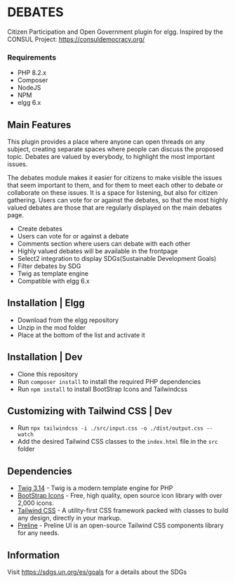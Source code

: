 
# DEBATES

Citizen Participation and Open Government plugin for elgg. Inspired by the CONSUL Project: https://consuldemocracy.org/

### Requirements
* PHP 8.2.x
* Composer
* NodeJS
* NPM
* elgg 6.x

## Main Features

This plugin provides a place where anyone can open threads on any subject, creating separate spaces where people can discuss the proposed topic. Debates are valued by everybody, to highlight the most important issues.

The debates module makes it easier for citizens to make visible the issues that seem important to them, and for them to meet each other to debate or collaborate on these issues.  It is a space for listening, but also for citizen gathering. 
Users  can  vote  for  or  against  the  debates,  so  that  the  most  highly  valued  debates  are 
those that are regularly displayed on the main debates page. 


- Create debates
- Users can vote for or against a debate
- Comments section where users can debate with each other
- Highly valued debates will be available in the frontpage
- Select2 integration to display SDGs(Sustainable Development Goals)
- Filter debates by SDG
- Twig as template engine
- Compatible with elgg 6.x

## Installation | Elgg
- Download from the elgg repository
- Unzip in the mod folder
- Place at the bottom of the list and activate it

## Installation | Dev
- Clone this repository
- Run ``` composer install ``` to install the required PHP dependencies
- Run ``` npm install ``` to install BootStrap Icons and Tailwindcss

## Customizing with Tailwind CSS | Dev
- Run  ``` npx tailwindcss -i ./src/input.css -o ./dist/output.css --watch ``` 
- Add the desired Tailwind CSS classes to the ``` index.html ``` file in the ``` src ``` folder

## Dependencies

- [Twig 3.14](https://twig.symfony.com/) - Twig is a modern template engine for PHP
- [BootStrap Icons](https://icons.getbootstrap.com/) - Free, high quality, open source icon library with over 2,000 icons.
- [Tailwind CSS](https://tailwindcss.com/) - A utility-first CSS framework packed with classes to build any design, directly in your markup.
- [Preline](https://preline.co/index.html) - Preline UI is an open-source Tailwind CSS components library for any needs.

## Information

Visit https://sdgs.un.org/es/goals for a details about the SDGs